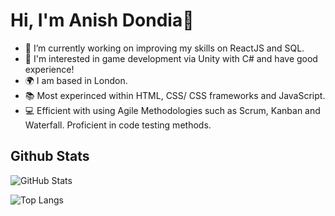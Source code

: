 # Hi, I'm Anish Dondia👋

<!--
**anish-dondia/anish-dondia** is a ✨ _special_ ✨ repository because its `README.md` (this file) appears on your GitHub profile.

Here are some ideas to get you started:

- 🔭 I’m currently working on ...
- 🌱 I’m currently learning ...
- 👯 I’m looking to collaborate on ...
- 🤔 I’m looking for help with ...
- 💬 Ask me about ...
- 📫 How to reach me: ...
- 😄 Pronouns: ...
- ⚡ Fun fact: ...
-->

- 🔭 I’m currently working on improving my skills on ReactJS and SQL.
- 👀 I'm interested in game development via Unity with C# and have good experience!
- 🌍 I am based in London. 
- 📚 Most experinced within HTML, CSS/ CSS frameworks and JavaScript. 
- 💻 Efficient with using Agile Methodologies such as Scrum, Kanban and Waterfall. Proficient in code testing methods. 

## Github Stats
![GitHub Stats](https://github-readme-stats.vercel.app/api?username=anish-dondia&theme=tokyonight)

![Top Langs](https://github-readme-stats.vercel.app/api/top-langs/?username=anish-dondia&theme=tokyonight)

